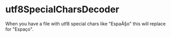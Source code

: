 # utf8SpecialCharsDecoder
When you have a file with utf8 special chars like "EspaÃ§o" this will replace for "Espaço".
